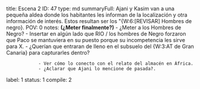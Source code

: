 title:          Escena 2
ID:             47
type:           md
summaryFull:    Ajani y Kasim van a una pequeña aldea donde los habitantes les informan de la localización y otra información de interés. Estos resultan ser los "{W:6:[REVISAR] Hombres de negro}.
POV:            0
notes:          **(¿Meter finalmente?)**
                - ¿Meter a los Hombres de Negro?
                - Insertar en algún lado que RIO / los hombres de Negro forzaron que Paco se mantuviera en su puesto porque su incompetencia les sirve para X.
                - ¿Querían que entraran de lleno en el subsuelo del {W:3:AT de Gran Canaria} para capturarles dentro?
                
                - Ver cómo lo conecto con el relato del almacén en África.
                - ¿Aclarar que Ajani lo mencione de pasada?.
label:          1
status:         1
compile:        2


